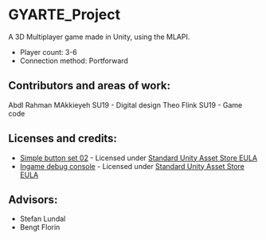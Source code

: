 # GYARTE_Project
A 3D Multiplayer game made in Unity, using the MLAPI.

* Player count: 3-6
* Connection method: Portforward

## Contributors and areas of work:
Abdl Rahman MAkkieyeh SU19 - Digital design
Theo Flink SU19 - Game code

## Licenses and credits:
* [Simple button set 02](https://assetstore.unity.com/packages/2d/gui/icons/simple-button-set-02-184903) - Licensed under [Standard Unity Asset Store EULA](https://unity3d.com/legal/as_terms?_ga=2.22746876.651338921.1630315132-656910891.1581321089)
* [Ingame debug console](https://assetstore.unity.com/packages/tools/gui/in-game-debug-console-68068) - Licensed under [Standard Unity Asset Store EULA](https://unity3d.com/legal/as_terms?_ga=2.22746876.651338921.1630315132-656910891.1581321089)

## Advisors:
* Stefan Lundal
* Bengt Florin

